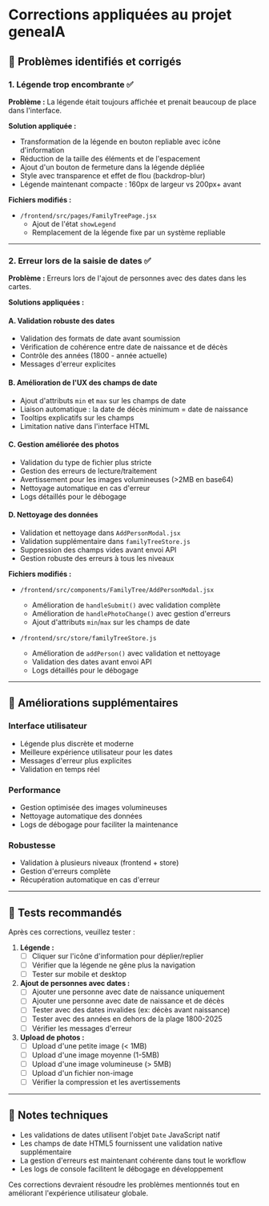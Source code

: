 # Corrections appliquées au projet geneaIA

## 🎯 Problèmes identifiés et corrigés

### 1. **Légende trop encombrante** ✅

**Problème :** La légende était toujours affichée et prenait beaucoup de place dans l'interface.

**Solution appliquée :**
- Transformation de la légende en bouton repliable avec icône d'information
- Réduction de la taille des éléments et de l'espacement
- Ajout d'un bouton de fermeture dans la légende dépliée
- Style avec transparence et effet de flou (backdrop-blur)
- Légende maintenant compacte : 160px de largeur vs 200px+ avant

**Fichiers modifiés :**
- `/frontend/src/pages/FamilyTreePage.jsx`
  - Ajout de l'état `showLegend`
  - Remplacement de la légende fixe par un système repliable

---

### 2. **Erreur lors de la saisie de dates** ✅

**Problème :** Erreurs lors de l'ajout de personnes avec des dates dans les cartes.

**Solutions appliquées :**

#### A. Validation robuste des dates
- Validation des formats de date avant soumission
- Vérification de cohérence entre date de naissance et de décès
- Contrôle des années (1800 - année actuelle)
- Messages d'erreur explicites

#### B. Amélioration de l'UX des champs de date
- Ajout d'attributs `min` et `max` sur les champs de date
- Liaison automatique : la date de décès minimum = date de naissance
- Tooltips explicatifs sur les champs
- Limitation native dans l'interface HTML

#### C. Gestion améliorée des photos
- Validation du type de fichier plus stricte
- Gestion des erreurs de lecture/traitement
- Avertissement pour les images volumineuses (>2MB en base64)
- Nettoyage automatique en cas d'erreur
- Logs détaillés pour le débogage

#### D. Nettoyage des données
- Validation et nettoyage dans `AddPersonModal.jsx`
- Validation supplémentaire dans `familyTreeStore.js`
- Suppression des champs vides avant envoi API
- Gestion robuste des erreurs à tous les niveaux

**Fichiers modifiés :**
- `/frontend/src/components/FamilyTree/AddPersonModal.jsx`
  - Amélioration de `handleSubmit()` avec validation complète
  - Amélioration de `handlePhotoChange()` avec gestion d'erreurs
  - Ajout d'attributs `min`/`max` sur les champs de date

- `/frontend/src/store/familyTreeStore.js`
  - Amélioration de `addPerson()` avec validation et nettoyage
  - Validation des dates avant envoi API
  - Logs détaillés pour le débogage

---

## 🚀 Améliorations supplémentaires

### Interface utilisateur
- Légende plus discrète et moderne
- Meilleure expérience utilisateur pour les dates
- Messages d'erreur plus explicites
- Validation en temps réel

### Performance
- Gestion optimisée des images volumineuses
- Nettoyage automatique des données
- Logs de débogage pour faciliter la maintenance

### Robustesse
- Validation à plusieurs niveaux (frontend + store)
- Gestion d'erreurs complète
- Récupération automatique en cas d'erreur

---

## 🧪 Tests recommandés

Après ces corrections, veuillez tester :

1. **Légende :**
   - [ ] Cliquer sur l'icône d'information pour déplier/replier
   - [ ] Vérifier que la légende ne gêne plus la navigation
   - [ ] Tester sur mobile et desktop

2. **Ajout de personnes avec dates :**
   - [ ] Ajouter une personne avec date de naissance uniquement
   - [ ] Ajouter une personne avec date de naissance et de décès
   - [ ] Tester avec des dates invalides (ex: décès avant naissance)
   - [ ] Tester avec des années en dehors de la plage 1800-2025
   - [ ] Vérifier les messages d'erreur

3. **Upload de photos :**
   - [ ] Upload d'une petite image (< 1MB)
   - [ ] Upload d'une image moyenne (1-5MB)
   - [ ] Upload d'une image volumineuse (> 5MB)
   - [ ] Upload d'un fichier non-image
   - [ ] Vérifier la compression et les avertissements

---

## 📝 Notes techniques

- Les validations de dates utilisent l'objet `Date` JavaScript natif
- Les champs de date HTML5 fournissent une validation native supplémentaire
- La gestion d'erreurs est maintenant cohérente dans tout le workflow
- Les logs de console facilitent le débogage en développement

Ces corrections devraient résoudre les problèmes mentionnés tout en améliorant l'expérience utilisateur globale.
